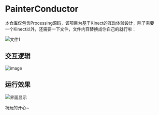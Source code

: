 # PainterConductor

本仓库仅包含Processing源码，该项目为基于Kinect的互动体验设计，除了需要一个Kinect以外，还需要一下文件，文件内容替换成你自己的就行啦：

![文件1](https://user-images.githubusercontent.com/67037445/171766353-f24dd52d-4a29-4f70-926f-0894dea27c72.png)

## 交互逻辑

![image](https://user-images.githubusercontent.com/67037445/171766618-839a4295-4f06-4113-84e5-92f55d0de554.png)

## 运行效果

![界面显示](https://user-images.githubusercontent.com/67037445/171766718-1001fb8b-acd9-41b7-8ac7-fdcb20d9fe99.png)

祝玩的开心~
